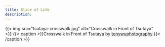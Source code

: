 ```yaml
---
title: Slice of Life
description:
---
```

{{< img src="tsutaya-crosswalk.jpg" alt="Crosswalk in Front of Tsutaya" >}}
{{< caption >}}Crosswalk in Front of Tsutaya by [tonywuphotography](https://pixabay.com/photos/transportation-traffic-building-5161070/).{{< /caption >}}